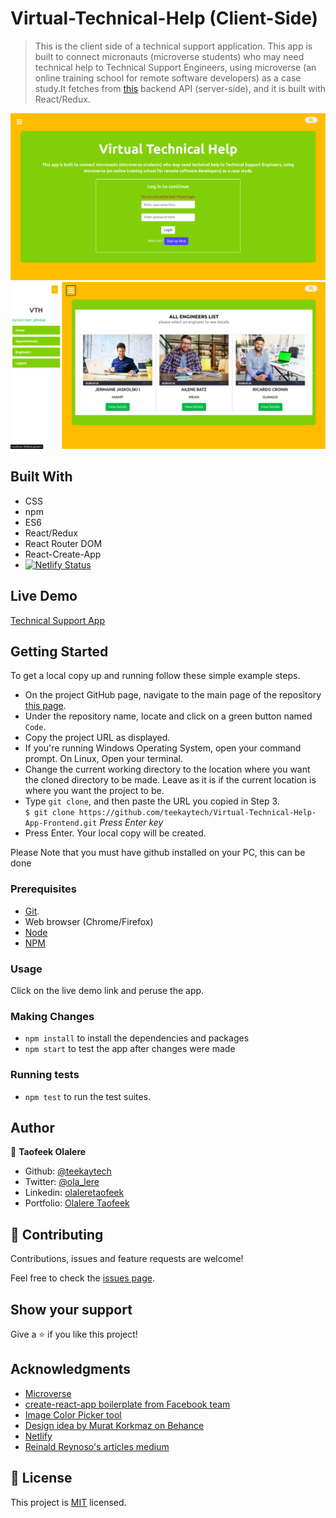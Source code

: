 # Virtual-Technical-Help (Client-Side)

> This is the client side of a technical support application. This app is built to connect micronauts (microverse students) who may need technical help to Technical Support Engineers, using microverse (an online training school for remote software developers) as a case study.It fetches from [this](https://github.com/teekaytech/Virtual-Technical-Help-App-Backend) backend API (server-side), and it is built with React/Redux.

![first screenshot...](public/screenshot.png)
![second screenshot...](public/screenshot2.png)

## Built With

- CSS
- npm
- ES6
- React/Redux
- React Router DOM
- React-Create-App
- [![Netlify Status](https://api.netlify.com/api/v1/badges/53246ba5-bf3e-4b83-ac7d-b1de21327341/deploy-status)](https://app.netlify.com/sites/vth-client-side/deploys)

## Live Demo

<a href="https://vth-client-side.netlify.app/" target="_blank">Technical Support App</a>

## Getting Started

To get a local copy up and running follow these simple example steps.

- On the project GitHub page, navigate to the main page of the repository [this page](https://github.com/teekaytech/Virtual-Technical-Help-App-Frontend.git).
- Under the repository name, locate and click on a green button named `Code`.
- Copy the project URL as displayed.
- If you're running Windows Operating System, open your command prompt. On Linux, Open your terminal.
- Change the current working directory to the location where you want the cloned directory to be made. Leave as it is if the current location is where you want the project to be.
- Type `git clone`, and then paste the URL you copied in Step 3.<br>
  `$ git clone https://github.com/teekaytech/Virtual-Technical-Help-App-Frontend.git` <em>Press Enter key</em><br>
- Press Enter. Your local copy will be created.

Please Note that you must have github installed on your PC, this can be done

### Prerequisites

- [Git](https://gist.github.com/derhuerst/1b15ff4652a867391f03).
- Web browser (Chrome/Firefox)
- [Node](https://nodejs.org/en/)
- [NPM](https://www.npmjs.com/get-npm)

### Usage

Click on the live demo link and peruse the app.

### Making Changes

- `npm install` to install the dependencies and packages
- `npm start` to test the app after changes were made

### Running tests

- `npm test` to run the test suites.

## Author

👤 **Taofeek Olalere**

- Github: [@teekaytech](https://github.com/teekaytech)
- Twitter: [@ola_lere](https://twitter.com/ola_lere)
- Linkedin: [olaleretaofeek](https://linkedin.com/in/olaleretaofeek)
- Portfolio: [Olalere Taofeek](https://teekaytech.github.io/olaleretaofeek/)

## 🤝 Contributing

Contributions, issues and feature requests are welcome!

Feel free to check the [issues page](https://github.com/teekaytech/React-Calclator/issues/).

## Show your support

Give a ⭐️ if you like this project!

## Acknowledgments

- [Microverse](https://.microverse.org/)
- [create-react-app boilerplate from Facebook team](https://github.com/facebook/create-react-app)
- [Image Color Picker tool](https://imagecolorpicker.com/)
- [Design idea by Murat Korkmaz on Behance](https://www.behance.net/muratk)
- [Netlify](https://app.netlify.com/)
- [Reinald Reynoso's articles medium](https://medium.com/better-programming/build-a-react-redux-app-with-javascript-web-tokens-9f2b73768e18)

## 📝 License

This project is [MIT](/LICENSE) licensed.
